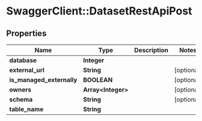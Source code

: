 # SwaggerClient::DatasetRestApiPost

## Properties
Name | Type | Description | Notes
------------ | ------------- | ------------- | -------------
**database** | **Integer** |  | 
**external_url** | **String** |  | [optional] 
**is_managed_externally** | **BOOLEAN** |  | [optional] 
**owners** | **Array&lt;Integer&gt;** |  | [optional] 
**schema** | **String** |  | [optional] 
**table_name** | **String** |  | 

